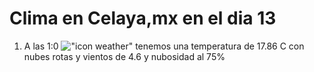 # Clima en Celaya,mx en el dia 13

1. A las 1:0 !["icon weather"](http://openweathermap.org/img/w/04n.png) tenemos una temperatura de 17.86 C con nubes rotas y  vientos de 4.6 y nubosidad al 75%

